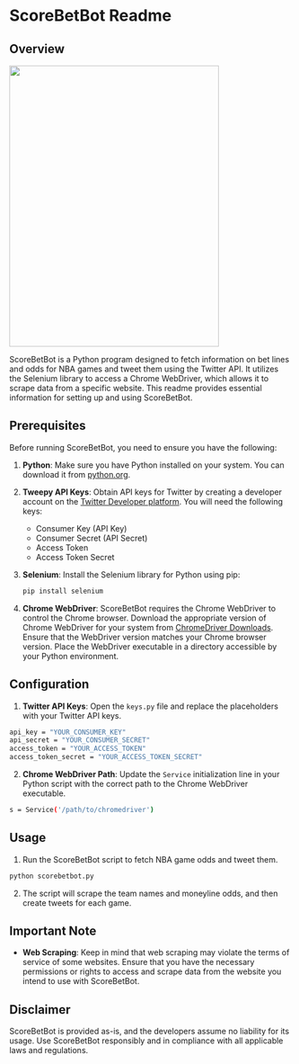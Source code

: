 # ScoreBetBot Readme

## Overview
<img src="https://github.com/Raymondtaoo/ScoreBetBot/assets/123979366/d34884c2-bac4-48e7-ad43-69272399f7d6" width="373" height="500"/>

ScoreBetBot is a Python program designed to fetch information on bet lines and odds for NBA games and tweet them using the Twitter API. It utilizes the Selenium library to access a Chrome WebDriver, which allows it to scrape data from a specific website. This readme provides essential information for setting up and using ScoreBetBot.

## Prerequisites

Before running ScoreBetBot, you need to ensure you have the following:

1. **Python**: Make sure you have Python installed on your system. You can download it from [python.org](https://www.python.org/downloads/).

2. **Tweepy API Keys**: Obtain API keys for Twitter by creating a developer account on the [Twitter Developer platform](https://developer.twitter.com/en/apps). You will need the following keys:

   - Consumer Key (API Key)
   - Consumer Secret (API Secret)
   - Access Token
   - Access Token Secret

3. **Selenium**: Install the Selenium library for Python using pip:

   ```bash
   pip install selenium
   ```
4. **Chrome WebDriver**: ScoreBetBot requires the Chrome WebDriver to control the Chrome browser. Download the appropriate version of Chrome WebDriver for your system from [ChromeDriver Downloads](https://sites.google.com/chromium.org/driver/). Ensure that the WebDriver version matches your Chrome browser version. Place the WebDriver executable in a directory accessible by your Python environment.

## Configuration

1. **Twitter API Keys**: Open the `keys.py` file and replace the placeholders with your Twitter API keys.
```bash
api_key = "YOUR_CONSUMER_KEY"
api_secret = "YOUR_CONSUMER_SECRET"
access_token = "YOUR_ACCESS_TOKEN"
access_token_secret = "YOUR_ACCESS_TOKEN_SECRET"
```

2. **Chrome WebDriver Path**: Update the `Service` initialization line in your Python script with the correct path to the Chrome WebDriver executable.
```bash
s = Service('/path/to/chromedriver')
```
## Usage

1. Run the ScoreBetBot script to fetch NBA game odds and tweet them.
```bash
python scorebetbot.py
```

2. The script will scrape the team names and moneyline odds, and then create tweets for each game.

## Important Note

- **Web Scraping**: Keep in mind that web scraping may violate the terms of service of some websites. Ensure that you have the necessary permissions or rights to access and scrape data from the website you intend to use with ScoreBetBot.

## Disclaimer

ScoreBetBot is provided as-is, and the developers assume no liability for its usage. Use ScoreBetBot responsibly and in compliance with all applicable laws and regulations.
